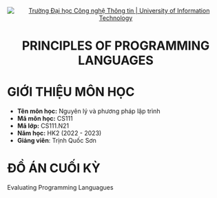 <!-- Banner -->
<p align="center">
  <a href="https://www.uit.edu.vn/" title="Trường Đại học Công nghệ Thông tin" style="border: none;">
    <img src="https://i.imgur.com/WmMnSRt.png" alt="Trường Đại học Công nghệ Thông tin | University of Information Technology">
  </a>
</p>

<!-- Title -->
<h1 align="center"><b>PRINCIPLES OF PROGRAMMING LANGUAGES</b></h1>
<!-- Main -->

# GIỚI THIỆU MÔN HỌC

* **Tên môn học:** Nguyên lý và phương pháp lập trình
* **Mã môn học:** CS111
* **Mã lớp:** CS111.N21
* **Năm học:** HK2 (2022 - 2023)
* **Giảng viên**: Trịnh Quốc Sơn

# ĐỒ ÁN CUỐI KỲ
Evaluating Programming Languagues
